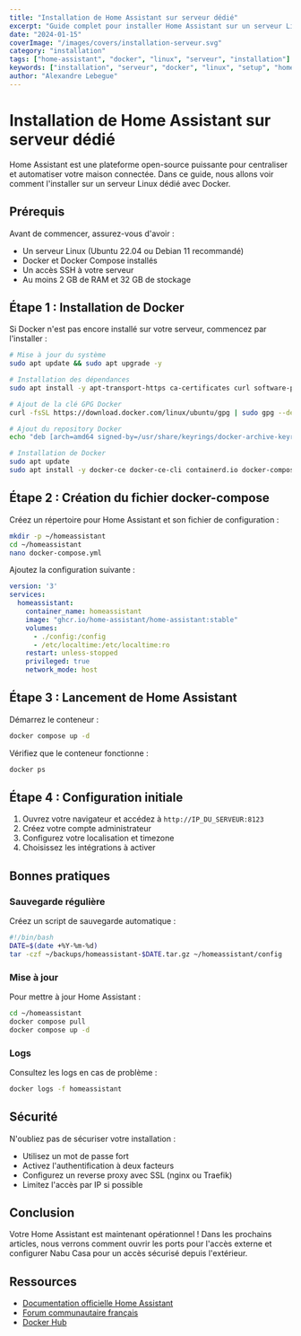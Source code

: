 ```yaml
---
title: "Installation de Home Assistant sur serveur dédié"
excerpt: "Guide complet pour installer Home Assistant sur un serveur Linux avec Docker. Configuration initiale et bonnes pratiques pour démarrer votre aventure domotique."
date: "2024-01-15"
coverImage: "/images/covers/installation-serveur.svg"
category: "installation"
tags: ["home-assistant", "docker", "linux", "serveur", "installation"]
keywords: ["installation", "serveur", "docker", "linux", "setup", "home assistant"]
author: "Alexandre Lebegue"
---
```


# Installation de Home Assistant sur serveur dédié

Home Assistant est une plateforme open-source puissante pour centraliser et automatiser votre maison connectée. Dans ce guide, nous allons voir comment l'installer sur un serveur Linux dédié avec Docker.

## Prérequis

Avant de commencer, assurez-vous d'avoir :

- Un serveur Linux (Ubuntu 22.04 ou Debian 11 recommandé)
- Docker et Docker Compose installés
- Un accès SSH à votre serveur
- Au moins 2 GB de RAM et 32 GB de stockage

## Étape 1 : Installation de Docker

Si Docker n'est pas encore installé sur votre serveur, commencez par l'installer :

```bash
# Mise à jour du système
sudo apt update && sudo apt upgrade -y

# Installation des dépendances
sudo apt install -y apt-transport-https ca-certificates curl software-properties-common

# Ajout de la clé GPG Docker
curl -fsSL https://download.docker.com/linux/ubuntu/gpg | sudo gpg --dearmor -o /usr/share/keyrings/docker-archive-keyring.gpg

# Ajout du repository Docker
echo "deb [arch=amd64 signed-by=/usr/share/keyrings/docker-archive-keyring.gpg] https://download.docker.com/linux/ubuntu $(lsb_release -cs) stable" | sudo tee /etc/apt/sources.list.d/docker.list > /dev/null

# Installation de Docker
sudo apt update
sudo apt install -y docker-ce docker-ce-cli containerd.io docker-compose-plugin
```

## Étape 2 : Création du fichier docker-compose

Créez un répertoire pour Home Assistant et son fichier de configuration :

```bash
mkdir -p ~/homeassistant
cd ~/homeassistant
nano docker-compose.yml
```

Ajoutez la configuration suivante :

```yaml
version: '3'
services:
  homeassistant:
    container_name: homeassistant
    image: "ghcr.io/home-assistant/home-assistant:stable"
    volumes:
      - ./config:/config
      - /etc/localtime:/etc/localtime:ro
    restart: unless-stopped
    privileged: true
    network_mode: host
```

## Étape 3 : Lancement de Home Assistant

Démarrez le conteneur :

```bash
docker compose up -d
```

Vérifiez que le conteneur fonctionne :

```bash
docker ps
```

## Étape 4 : Configuration initiale

1. Ouvrez votre navigateur et accédez à `http://IP_DU_SERVEUR:8123`
2. Créez votre compte administrateur
3. Configurez votre localisation et timezone
4. Choisissez les intégrations à activer

## Bonnes pratiques

### Sauvegarde régulière

Créez un script de sauvegarde automatique :

```bash
#!/bin/bash
DATE=$(date +%Y-%m-%d)
tar -czf ~/backups/homeassistant-$DATE.tar.gz ~/homeassistant/config
```

### Mise à jour

Pour mettre à jour Home Assistant :

```bash
cd ~/homeassistant
docker compose pull
docker compose up -d
```

### Logs

Consultez les logs en cas de problème :

```bash
docker logs -f homeassistant
```

## Sécurité

N'oubliez pas de sécuriser votre installation :

- Utilisez un mot de passe fort
- Activez l'authentification à deux facteurs
- Configurez un reverse proxy avec SSL (nginx ou Traefik)
- Limitez l'accès par IP si possible

## Conclusion

Votre Home Assistant est maintenant opérationnel ! Dans les prochains articles, nous verrons comment ouvrir les ports pour l'accès externe et configurer Nabu Casa pour un accès sécurisé depuis l'extérieur.

## Ressources

- [Documentation officielle Home Assistant](https://www.home-assistant.io/installation/)
- [Forum communautaire français](https://forum.hacf.fr/)
- [Docker Hub](https://hub.docker.com/r/homeassistant/home-assistant)